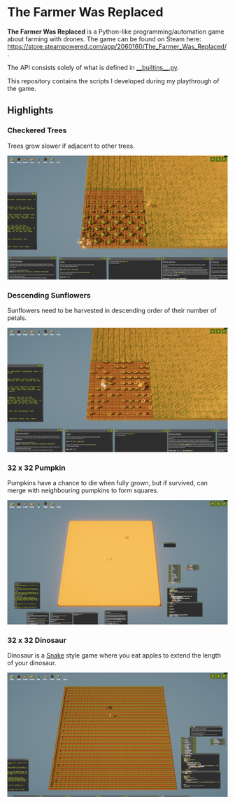 # The Farmer Was Replaced

**The Farmer Was Replaced** is a Python-like programming/automation game about farming with drones. The game can be
found on Steam here: <https://store.steampowered.com/app/2060160/The_Farmer_Was_Replaced/>.

The API consists solely of what is defined in [\_\_builtins\_\_.py](__builtins__.py).

This repository contains the scripts I developed during my playthrough of the game.

## Highlights

### Checkered Trees

Trees grow slower if adjacent to other trees.

![checkered_trees.png](resources/checkered_trees.png)

### Descending Sunflowers

Sunflowers need to be harvested in descending order of their number of petals.

![descending_sunflowers.png](resources/descending_sunflowers.png)

### 32 x 32 Pumpkin

Pumpkins have a chance to die when fully grown, but if survived, can merge with neighbouring pumpkins to form squares.

![32x32_pumpkin.png](resources/32x32_pumpkin.png)

### 32 x 32 Dinosaur

Dinosaur is a [Snake](https://en.wikipedia.org/wiki/Snake_(video_game_genre)) style game where you eat apples to extend
the length of your dinosaur.

![32x32_dinosaur.png](resources/32x32_dinosaur.png)
